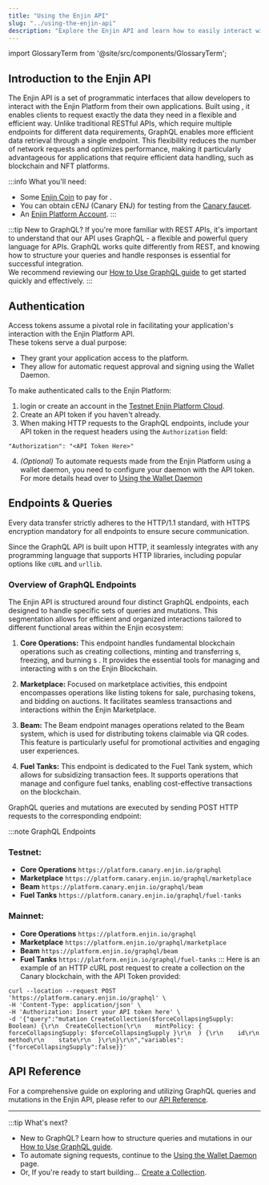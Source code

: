 ```yaml
---
title: "Using the Enjin API"
slug: "../using-the-enjin-api"
description: "Explore the Enjin API and learn how to easily interact with the Enjin blockchain, mint tokens, and manage digital assets programmatically."
---
```


import GlossaryTerm from '@site/src/components/GlossaryTerm';

## Introduction to the Enjin API

The Enjin API is a set of programmatic interfaces that allow developers to interact with the Enjin Platform from their own applications. Built using <GlossaryTerm id="graphql" />,  it enables clients to request exactly the data they need in a flexible and efficient way. Unlike traditional RESTful APIs, which require multiple endpoints for different data requirements, GraphQL enables more efficient data retrieval through a single endpoint. This flexibility reduces the number of network requests and optimizes performance, making it particularly advantageous for applications that require efficient data handling, such as blockchain and NFT platforms.

:::info What you'll need:
- Some [Enjin Coin](/01-getting-started/02-using-enjin-coin.md) to pay for <GlossaryTerm id="transaction_fees" />.  
- You can obtain cENJ (Canary ENJ) for testing from the [Canary faucet](https://faucet.canary.enjin.io/).
- An [Enjin Platform Account](/01-getting-started/03-using-the-enjin-platform.md).
:::

:::tip New to GraphQL?
If you're more familiar with REST APIs, it's important to understand that our API uses GraphQL - a flexible and powerful query language for APIs. GraphQL works quite differently from REST, and knowing how to structure your queries and handle responses is essential for successful integration.\
We recommend reviewing our [How to Use GraphQL guide](/01-getting-started/04-using-enjin-api/01-how-to-use-graphql.md)  to get started quickly and effectively.
:::
## Authentication

Access tokens assume a pivotal role in facilitating your application's interaction with the Enjin Platform API.  
These tokens serve a dual purpose:

- They grant your application access to the platform.
- They allow for automatic request approval and signing using the Wallet Daemon.

To make authenticated calls to the Enjin Platform:

1. login or create an account in the [Testnet Enjin Platform Cloud](https://platform.canary.enjin.io).
2. Create an API token if you haven't already.
3. When making HTTP requests to the GraphQL endpoints, include your API token in the request headers using the `Authorization` field:

```
"Authorization": "<API Token Here>"
```

4. _(Optional)_ To automate requests made from the Enjin Platform using a wallet daemon, you need to configure your daemon with the API token.  
   For more details head over to [Using the Wallet Daemon](/01-getting-started/05-using-wallet-daemon.md)

## Endpoints & Queries

Every data transfer strictly adheres to the HTTP/1.1 standard, with HTTPS encryption mandatory for all endpoints to ensure secure communication.

Since the GraphQL API is built upon HTTP, it seamlessly integrates with any programming language that supports HTTP libraries, including popular options like `cURL` and `urllib`.

### Overview of GraphQL Endpoints

The Enjin API is structured around four distinct GraphQL endpoints, each designed to handle specific sets of queries and mutations. This segmentation allows for efficient and organized interactions tailored to different functional areas within the Enjin ecosystem:

1. **Core Operations:** This endpoint handles fundamental blockchain operations such as creating collections, minting and transferring <GlossaryTerm id="multitoken" />s, freezing, and burning <GlossaryTerm id="multitoken" />s . It provides the essential tools for managing and interacting with <GlossaryTerm id="nft" />s on the Enjin Blockchain.

2. **Marketplace:** Focused on marketplace activities, this endpoint encompasses operations like listing tokens for sale, purchasing tokens, and bidding on auctions. It facilitates seamless transactions and interactions within the Enjin Marketplace.

3. **Beam:** The Beam endpoint manages operations related to the Beam system, which is used for distributing tokens claimable via QR codes. This feature is particularly useful for promotional activities and engaging user experiences.

4. **Fuel Tanks:** This endpoint is dedicated to the Fuel Tank system, which allows for subsidizing transaction fees. It supports operations that manage and configure fuel tanks, enabling cost-effective transactions on the blockchain.

GraphQL queries and mutations are executed by sending POST HTTP requests to the corresponding endpoint:

:::note GraphQL Endpoints
### Testnet:
- **Core Operations** `https://platform.canary.enjin.io/graphql`
- **Marketplace** `https://platform.canary.enjin.io/graphql/marketplace`
- **Beam** `https://platform.canary.enjin.io/graphql/beam`
- **Fuel Tanks** `https://platform.canary.enjin.io/graphql/fuel-tanks`
### Mainnet:
- **Core Operations** `https://platform.enjin.io/graphql`
- **Marketplace** `https://platform.enjin.io/graphql/marketplace`
- **Beam** `https://platform.enjin.io/graphql/beam`
- **Fuel Tanks** `https://platform.enjin.io/graphql/fuel-tanks`
:::
Here is an example of an HTTP cURL post request to create a collection on the Canary blockchain, with the API Token provided:

```
curl --location --request POST 'https://platform.canary.enjin.io/graphql' \
-H 'Content-Type: application/json' \
-H 'Authorization: Insert your API token here' \
-d '{"query":"mutation CreateCollection($forceCollapsingSupply: Boolean) {\r\n  CreateCollection(\r\n    mintPolicy: { forceCollapsingSupply: $forceCollapsingSupply }\r\n  ) {\r\n    id\r\n    method\r\n    state\r\n  }\r\n}\r\n","variables":{"forceCollapsingSupply":false}}'
```

## API Reference

For a comprehensive guide on exploring and utilizing GraphQL queries and mutations in the Enjin API, please refer to our [API Reference](/01-getting-started/04-using-enjin-api/02-api-reference.md).

***

:::tip What's next?
- New to GraphQL? Learn how to structure queries and mutations in our [How to Use GraphQL guide](/01-getting-started/04-using-enjin-api/01-how-to-use-graphql.md).
- To automate signing requests, continue to the [Using the Wallet Daemon](/01-getting-started/05-using-wallet-daemon.md) page.
- Or, If you're ready to start building... [Create a Collection](/02-guides/01-managing-tokens/01-creating-collections.md).
